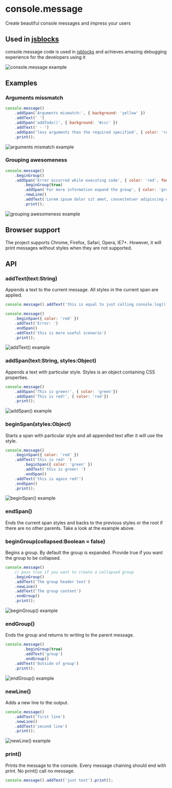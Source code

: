 # console.message

Create beautiful console messages and impress your users

## Used in [jsblocks](http://jsblocks.com)

console.message code is used in [jsblocks](http://jsblocks.com) and achieves amazing debugging experience for the developers using it

![console.message example](http://jsblocks.com/img/debugging.gif)

## Examples

### Arguments missmatch

```javascript
console.message()
	.addSpan('Arguments mismatch:', { background: 'yellow' })
	.addText(' ')
	.addSpan('addTodo()', { background: '#ccc' })
	.addText(' - ')
	.addSpan('less arguments than the required specified', { color: 'red' })
	.print();
```

![arguments mismatch example](https://dl.dropboxusercontent.com/u/4277603/console.message/arguments-mismatch-example.png)

### Grouping awesomeness

```javascript
console.message()
	.beginGroup()
	.addSpan('Error occurred while executing code', { color: 'red', fontSize: 24 })
		.beginGroup(true)
		.addSpan('For more information expand the group', { color: 'green' })
		.newLine()
		.addText('Lorem ipsum dolor sit amet, consectetuer adipiscing elit. Aenean commodo ligula eget dolor. Aenean massa. Cum sociis natoque penatibus et magnis dis parturient montes, nascetur ridiculus mus. Donec quam felis, ultricies nec, pellentesque eu, pretium quis, sem. Nulla consequat massa quis enim.')
		.print();
```

![grouping awesomeness example](https://dl.dropboxusercontent.com/u/4277603/console.message/grouping-awesomeness-example.png)

## Browser support

The project supports Chrome, Firefox, Safari, Opera, IE7+.
However, it will print messages without styles when they are not supported.

## API

### addText(text:String)

Appends a text to the current message. All styles in the current span are applied.

```javascript
console.message().addText('this is equal to just calling console.log()').print();

console.message()
	.beginSpan({ color: 'red' })
	.addText('Error: ')
	.endSpan()
	.addText('this is more useful scenario')
	.print();
```

![addText() example](https://dl.dropboxusercontent.com/u/4277603/console.message/addText-example.png)

### addSpan(text:String, styles:Object)

Appends a text with particular style. Styles is an object containing CSS properties.

```javascript
console.message()
	.addSpan('This is green!', { color: 'green'})
	.addSpan('This is red!', { color: 'red'})
	.print();
```

![addSpan() example](https://dl.dropboxusercontent.com/u/4277603/console.message/addSpan-example.png)

### beginSpan(styles:Object)

Starts a span with particular style and all appended text after it will use the style.

```javascript
console.message()
	.beginSpan({ color: 'red' })
	.addText('this is red! ')
		.beginSpan({ color: 'green' })
		.addText('this is green! ')
		.endSpan()
	.addText('this is again red!')
	.endSpan()
	.print();
```

![beginSpan() example](https://dl.dropboxusercontent.com/u/4277603/console.message/beginSpan-example.png)

### endSpan()

Ends the current span styles and backs to the previous styles or the root if there are no other parents.
Take a look at the example above.

### beginGroup(collapsed:Boolean = false)

Begins a group. By default the group is expanded. Provide true if you want the group to be collapsed.

```javascript
console.message()
	// pass true if you want to create a collapsed group
	.beginGroup()
	.addText('The group header text')
	.newLine()
	.addText('The group content')
	.endGroup()
	.print();
```

![beginGroup() example](https://dl.dropboxusercontent.com/u/4277603/console.message/beginGroup-example.png)

### endGroup()

Ends the group and returns to writing to the parent message.

```javascript
console.message()
		.beginGroup(true)
		.addText('group')
		.endGroup()
	.addText('Outside of group')
	.print();
```

![endGroup() example](https://dl.dropboxusercontent.com/u/4277603/console.message/endGroup-example.png)

### newLine()

Adds a new line to the output.

```javascript
console.message()
	.addText('first line')
	.newLine()
	.addText('second line')
	.print();
```

![newLine() example](https://dl.dropboxusercontent.com/u/4277603/console.message/newLine-example.png)

### print()

Prints the message to the console.
Every message chaining should end with print. No print() call no message.

```javascript
console.message().addText('just text').print();
```
